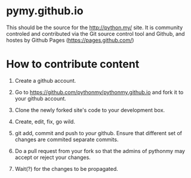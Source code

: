 pymy.github.io
==============

This should be the source for the http://python.my/ site. It is community controled and contributed via
the Git source control tool and Github, and hostes by Github Pages (https://pages.github.com/)

How to contribute content
=========================

1. Create a github account.

2. Go to https://github.com/pythonmy/pythonmy.github.io and fork it to your github account.

3. Clone the newly forked site's code to your development box.

4. Create, edit, fix, go wild.

5. git add, commit and push to *your* github. Ensure that different set of changes are commited separate commits.

6. Do a pull request from your fork so that the admins of pythonmy may accept or reject your changes.

7. Wait(?) for the changes to be propagated.
